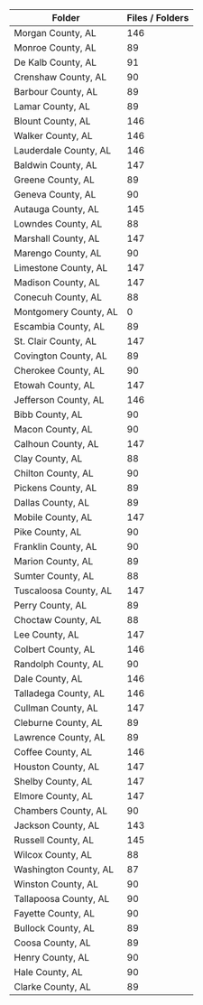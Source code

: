 | Folder                |   Files / Folders |
|-----------------------|-------------------|
| Morgan County, AL     |               146 |
| Monroe County, AL     |                89 |
| De Kalb County, AL    |                91 |
| Crenshaw County, AL   |                90 |
| Barbour County, AL    |                89 |
| Lamar County, AL      |                89 |
| Blount County, AL     |               146 |
| Walker County, AL     |               146 |
| Lauderdale County, AL |               146 |
| Baldwin County, AL    |               147 |
| Greene County, AL     |                89 |
| Geneva County, AL     |                90 |
| Autauga County, AL    |               145 |
| Lowndes County, AL    |                88 |
| Marshall County, AL   |               147 |
| Marengo County, AL    |                90 |
| Limestone County, AL  |               147 |
| Madison County, AL    |               147 |
| Conecuh County, AL    |                88 |
| Montgomery County, AL |                 0 |
| Escambia County, AL   |                89 |
| St. Clair County, AL  |               147 |
| Covington County, AL  |                89 |
| Cherokee County, AL   |                90 |
| Etowah County, AL     |               147 |
| Jefferson County, AL  |               146 |
| Bibb County, AL       |                90 |
| Macon County, AL      |                90 |
| Calhoun County, AL    |               147 |
| Clay County, AL       |                88 |
| Chilton County, AL    |                90 |
| Pickens County, AL    |                89 |
| Dallas County, AL     |                89 |
| Mobile County, AL     |               147 |
| Pike County, AL       |                90 |
| Franklin County, AL   |                90 |
| Marion County, AL     |                89 |
| Sumter County, AL     |                88 |
| Tuscaloosa County, AL |               147 |
| Perry County, AL      |                89 |
| Choctaw County, AL    |                88 |
| Lee County, AL        |               147 |
| Colbert County, AL    |               146 |
| Randolph County, AL   |                90 |
| Dale County, AL       |               146 |
| Talladega County, AL  |               146 |
| Cullman County, AL    |               147 |
| Cleburne County, AL   |                89 |
| Lawrence County, AL   |                89 |
| Coffee County, AL     |               146 |
| Houston County, AL    |               147 |
| Shelby County, AL     |               147 |
| Elmore County, AL     |               147 |
| Chambers County, AL   |                90 |
| Jackson County, AL    |               143 |
| Russell County, AL    |               145 |
| Wilcox County, AL     |                88 |
| Washington County, AL |                87 |
| Winston County, AL    |                90 |
| Tallapoosa County, AL |                90 |
| Fayette County, AL    |                90 |
| Bullock County, AL    |                89 |
| Coosa County, AL      |                89 |
| Henry County, AL      |                90 |
| Hale County, AL       |                90 |
| Clarke County, AL     |                89 |